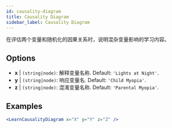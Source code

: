 ```yaml
---
id: causality-diagram
title: Causality Diagram
sidebar_label: Causality Diagram
---
```


在评估两个变量和随机化的因果关系时，说明混杂变量影响的学习内容。

## Options

* __x__ | `(string|node)`: 解释变量名称. Default: `'Lights at Night'`.
* __y__ | `(string|node)`: 响应变量名. Default: `'Child Myopia'`.
* __z__ | `(string|node)`: 混淆变量名称. Default: `'Parental Myopia'`.


## Examples

```jsx live
<LearnCausalityDiagram x="X" y="Y" z="Z" />
```


